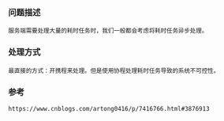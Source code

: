 ### 问题描述
    服务端需要处理大量的耗时任务时，我们一般都会考虑将耗时任务异步处理。
### 处理方式
    最直接的方式：开携程来处理。但是使用协程处理耗时任务导致的系统不可控性。
### 参考
    https://www.cnblogs.com/artong0416/p/7416766.html#3876913
